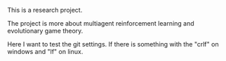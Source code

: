 This is a research project.

The project is more about multiagent reinforcement learning and evolutionary game theory.

Here I want to test the git settings. If there is something with the "crlf" on windows and "lf" on linux.
